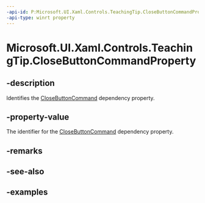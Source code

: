 ```yaml
---
-api-id: P:Microsoft.UI.Xaml.Controls.TeachingTip.CloseButtonCommandProperty
-api-type: winrt property
---
```


# Microsoft.UI.Xaml.Controls.TeachingTip.CloseButtonCommandProperty

<!--
public static Windows.UI.Xaml.DependencyProperty CloseButtonCommandProperty { get; }
-->

## -description

Identifies the [CloseButtonCommand](teachingtip_closebuttoncommand.md) dependency property.

## -property-value

The identifier for the [CloseButtonCommand](teachingtip_closebuttoncommand.md) dependency property.

## -remarks

## -see-also

## -examples


